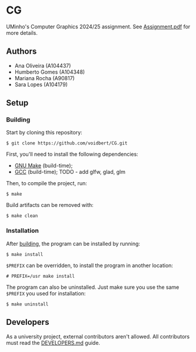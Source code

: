 # CG

UMinho's Computer Graphics 2024/25 assignment. See [Assignment.pdf](Assignment.pdf) for more
details.

## Authors

 - Ana Oliveira (A104437)
 - Humberto Gomes (A104348)
 - Mariana Rocha (A90817)
 - Sara Lopes (A104179)

## Setup

### Building

Start by cloning this repository:

```
$ git clone https://github.com/voidbert/CG.git
```

First, you'll need to install the following dependencies:

- [GNU Make](https://www.gnu.org/software/make/) (build-time);
- [GCC](https://www.gnu.org/software/gcc/) (build-time);
TODO - add glfw, glad, glm

Then, to compile the project, run:

```console
$ make
```

Build artifacts can be removed with:

```console
$ make clean
```

### Installation

After [building](#building), the program can be installed by running:

```console
$ make install
```

`$PREFIX` can be overridden, to install the program in another location:

```console
# PREFIX=/usr make install
```

The program can also be uninstalled. Just make sure you use the same `$PREFIX` you used for
installation:

```console
$ make uninstall
```

## Developers

As a university project, external contributors aren't allowed.
All contributors must read the [DEVELOPERS.md](DEVELOPERS.md) guide.
